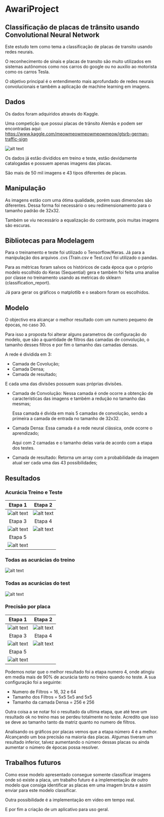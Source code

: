 # AwariProject
## Classificação de placas de trânsito usando Convolutional Neural Network

Este estudo tem como tema a classificação de placas de transito usando redes neurais.

O reconhecimento de sinais e placas de transito são muito utilizados em sistemas autônomos como nos carros do google ou no auxilio ao motorista como os carros Tesla.

O objetivo principal é o entendimento mais aprofundado de redes neurais convolucionais e também a aplicação de machine learning em imagens.

## Dados

Os dados foram adquiridos através do Kaggle.

Uma competição que possui placas de trânsito Alemãs e podem ser encontradas aqui:
https://www.kaggle.com/meowmeowmeowmeowmeow/gtsrb-german-traffic-sign

![alt text](https://github.com/IvaStival/AwariProject/blob/main/plots/Final/placas.png?raw=true)

Os dados já estão divididos em treino e teste, estão devidamente catalogadas e possuem apenas imagens das placas.

São mais de 50 mil imagens e 43 tipos diferentes de placas.

## Manipulação

As imagens estão com uma ótima qualidade, porém suas dimensões são diferentes. Dessa forma foi necessário o seu redimensionamento
para o tamanho padrão de 32x32.

Também se viu necessário a equalização do contraste, pois muitas imagens são escuras.

## Bibliotecas para Modelagem

Para o treinamento e teste foi utilizado o Tensorflow/Keras. Já para a manipulação dos arquivos .cvs (Train.csv e Test.csv) foi utilizado o pandas.

Para as métricas foram salvos os históricos de cada época que o próprio modelo escolhido do Keras (Sequential) gera e também foi feita uma analise por classe no treinamento usando as metricas do sklearn (classification_report).

Já para gerar os gráficos o matplotlib e o seaborn foram os escolhidos.

## Modelo

O objectivo era alcançar o melhor resultado com um numero pequeno de épocas, no caso 30.

Para isso a proposta foi alterar alguns parametros de configuração do modelo, que são a quantidade de filtros das camadas de convolução, o tamanho desses filtros e por fim o tamanho das camadas
densas.

A rede é dividida em 3:
  - Camada de Covolução;
  - Camada Densa;
  - Camada de resultado;

E cada uma das divisões possuem suas próprias divisões.

* Camada de Convolução: Nessa camada é onde ocorre a obtenção de características das imagens e também a redução no tamanho das mesmas;

  Essa camada é divida em mais 5 camadas de convolução, sendo a primeira a camada de entrada no tamanho de 32x32.

* Camada Densa: Essa camada é a rede neural clássica, onde ocorre o aprendizado;

  Aqui com 2 camadas e o tamanho delas varia de acordo com a etapa dos testes.

* Camada de resultado: Retorna um array com a probabilidade da imagem atual ser cada uma das 43 possibilidades;

## Resultados
### Acurácia Treino e Teste
| Etapa 1 | Etapa 2 |
| :--------------------------------------------------------------------------------------------------: | :--------------------------------------------------------------------------------------------------: |
| ![alt text](https://github.com/IvaStival/AwariProject/blob/main/plots/Final/Hist_Test1.png?raw=true) | ![alt text](https://github.com/IvaStival/AwariProject/blob/main/plots/Final/Hist_Test2.png?raw=true) |
| Etapa 3 | Etapa 4 |
| ![alt text](https://github.com/IvaStival/AwariProject/blob/main/plots/Final/Hist_Test3.png?raw=true) | ![alt text](https://github.com/IvaStival/AwariProject/blob/main/plots/Final/Hist_Test4.png?raw=true) |
| Etapa 5 | |
| ![alt text](https://github.com/IvaStival/AwariProject/blob/main/plots/Final/Hist_Test5.png?raw=true) |

### Todas as acurácias do treino
![alt text](https://github.com/IvaStival/AwariProject/blob/main/plots/Final/Hist_All_Train.png?raw=true)

### Todas as acurácias do test
![alt text](https://github.com/IvaStival/AwariProject/blob/main/plots/Final/Hist_All_Test.png?raw=true)

### Precisão por placa
| Etapa 1 | Etapa 2 |
| :-------------------------------------------------------------------------------------------------------: | :-------------------------------------------------------------------------------------------------------: |
| ![alt text](https://github.com/IvaStival/AwariProject/blob/main/plots/Final/Precision_Test1.png?raw=true) | ![alt text](https://github.com/IvaStival/AwariProject/blob/main/plots/Final/Precision_Test2.png?raw=true) |
| Etapa 3 | Etapa 4 |
| ![alt text](https://github.com/IvaStival/AwariProject/blob/main/plots/Final/Precision_Test3.png?raw=true) | ![alt text](https://github.com/IvaStival/AwariProject/blob/main/plots/Final/Precision_Test4.png?raw=true) |
| Etapa 5 | |
| ![alt text](https://github.com/IvaStival/AwariProject/blob/main/plots/Final/Precision_Test5.png?raw=true)|


Podemos notar que o melhor resultado foi a etapa numero 4, onde atingiu em media mais de 90% de acurácia tanto no treino quando no teste.
A sua configuração foi a seguinte:
  - Numero de Filtros   = 16, 32 e 64
  - Tamanho dos Filtros = 5x5 5x5 and 5x5
  - Tamanho da camada Densa = 256 e 256

Outra coisa a se notar foi o resultado da ultima etapa, que até teve um resultado ok no treino mas se perdeu totalmente no teste.
Acredito que isso se deve ao tamanho tanto da matriz quanto no numero de filtros.

Analisando os gráficos por placas vemos que a etapa número 4 é a melhor. Alcançando um boa precisão na maioria das placas.
Algumas tiveram um resultado inferior, talvez aumentando o número dessas placas ou ainda aumentar o número de épocas possa resolver.

## Trabalhos futuros
Como esse modelo apresentado consegue somente classificar imagens onde só existe a placa, um trabalho futuro é a implementação de outro modelo que consiga identificar as placas em uma imagem bruta
e assim enviar para este modelo classificar.

Outra possibilidade é a implementação em video em tempo real.

E por fim a criação de um aplicativo para uso geral.
